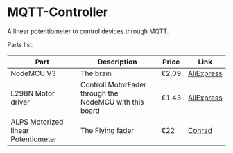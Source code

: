 # MQTT-Controller
A linear potentiometer to control devices through MQTT.

Parts list:

| Part | Description | Price | Link |
|------|-------------|-------|------|
|NodeMCU V3| The brain | €2,09 | [AliExpress](https://nl.aliexpress.com/item/5pcs-lot-New-Wireless-module-NodeMcu-Lua-WIFI-Internet-of-Things-development-board-based-ESP8266-with/32266751149.html?spm=a2g0s.9042311.0.0.27424c4dssTCIN)|
|L298N Motor driver|Controll MotorFader through the NodeMCU with this board| €1,43 | [AliExpress](https://nl.aliexpress.com/item/1-stks-L298N-driver-board-module-L298-stappenmotor-slimme-auto-robot-breadboard-peltier-High-Power/32857475920.html?spm=a2g0s.9042311.0.0.2a0e4c4d7K6xfZ)|
|ALPS Motorized linear Potentiometer| The Flying fader | €22 | [Conrad](https://www.conrad.nl/p/alps-rsaon11m9-motorfader-10-k-05-w-lineair-1-stuks-442081)|
